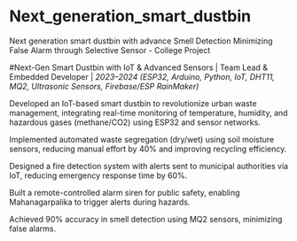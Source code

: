 # Next_generation_smart_dustbin
Next generation smart dustbin with advance Smell Detection Minimizing False Alarm through Selective Sensor - College Project 

#Next-Gen Smart Dustbin with IoT & Advanced Sensors | Team Lead & Embedded Developer | *2023–2024*
*(ESP32, Arduino, Python, IoT, DHT11, MQ2, Ultrasonic Sensors, Firebase/ESP RainMaker)*

Developed an IoT-based smart dustbin to revolutionize urban waste management, integrating real-time monitoring of temperature, humidity, and hazardous gases (methane/CO2) using ESP32 and sensor networks.

Implemented automated waste segregation (dry/wet) using soil moisture sensors, reducing manual effort by 40% and improving recycling efficiency.

Designed a fire detection system with alerts sent to municipal authorities via IoT, reducing emergency response time by 60%.

Built a remote-controlled alarm siren for public safety, enabling Mahanagarpalika to trigger alerts during hazards.

Achieved 90% accuracy in smell detection using MQ2 sensors, minimizing false alarms.
